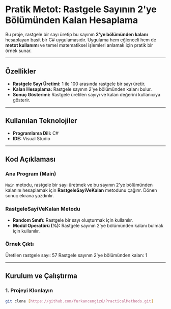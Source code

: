 # Pratik Metot: Rastgele Sayının 2'ye Bölümünden Kalan Hesaplama  

Bu proje, rastgele bir sayı üretip bu sayının **2'ye bölümünden kalanı** hesaplayan basit bir C# uygulamasıdır. Uygulama hem eğlenceli hem de **metot kullanımı** ve temel matematiksel işlemleri anlamak için pratik bir örnek sunar.

---

## Özellikler  
- **Rastgele Sayı Üretimi:** 1 ile 100 arasında rastgele bir sayı üretir.  
- **Kalan Hesaplama:** Rastgele sayının 2'ye bölümünden kalanı bulur.  
- **Sonuç Gösterimi:** Rastgele üretilen sayıyı ve kalan değerini kullanıcıya gösterir.  

---

## Kullanılan Teknolojiler  
- **Programlama Dili:** C#  
- **IDE:** Visual Studio  

---

## Kod Açıklaması  

### Ana Program (Main)  
`Main` metodu, rastgele bir sayı üretmek ve bu sayının 2'ye bölümünden kalanını hesaplamak için **RastgeleSayiVeKalan** metodunu çağırır. Dönen sonuç ekrana yazdırılır.

### RastgeleSayiVeKalan Metodu  
- **Random Sınıfı:** Rastgele bir sayı oluşturmak için kullanılır.  
- **Modül Operatörü (%):** Rastgele sayının 2'ye bölümünden kalanı bulmak için kullanılır.  

### Örnek Çıktı  
Üretilen rastgele sayı: 57
Rastgele sayının 2'ye bölümünden kalan: 1


---

## Kurulum ve Çalıştırma  

### 1. Projeyi Klonlayın  
```bash  
git clone [https://github.com/furkancengiz6/PracticalMethods.git]
